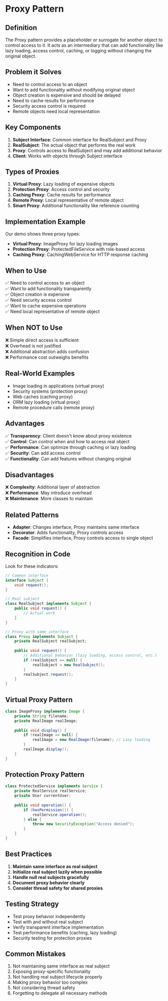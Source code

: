 # Proxy Pattern

## Definition
The Proxy pattern provides a placeholder or surrogate for another object to control access to it. It acts as an intermediary that can add functionality like lazy loading, access control, caching, or logging without changing the original object.

## Problem it Solves
- Need to control access to an object
- Want to add functionality without modifying original object
- Object creation is expensive and should be delayed
- Need to cache results for performance
- Security access control is required
- Remote objects need local representation

## Key Components
1. **Subject Interface**: Common interface for RealSubject and Proxy
2. **RealSubject**: The actual object that performs the real work
3. **Proxy**: Controls access to RealSubject and may add additional behavior
4. **Client**: Works with objects through Subject interface

## Types of Proxies
1. **Virtual Proxy**: Lazy loading of expensive objects
2. **Protection Proxy**: Access control and security
3. **Caching Proxy**: Cache results for performance
4. **Remote Proxy**: Local representative of remote object
5. **Smart Proxy**: Additional functionality like reference counting

## Implementation Example
Our demo shows three proxy types:
- **Virtual Proxy**: ImageProxy for lazy loading images
- **Protection Proxy**: ProtectedFileService with role-based access
- **Caching Proxy**: CachingWebService for HTTP response caching

## When to Use
✅ Need to control access to an object  
✅ Want to add functionality transparently  
✅ Object creation is expensive  
✅ Need security access control  
✅ Want to cache expensive operations  
✅ Need local representative of remote object  

## When NOT to Use
❌ Simple direct access is sufficient  
❌ Overhead is not justified  
❌ Additional abstraction adds confusion  
❌ Performance cost outweighs benefits  

## Real-World Examples
- Image loading in applications (virtual proxy)
- Security systems (protection proxy)
- Web caches (caching proxy)
- ORM lazy loading (virtual proxy)
- Remote procedure calls (remote proxy)

## Advantages
✅ **Transparency**: Client doesn't know about proxy existence  
✅ **Control**: Can control when and how to access real object  
✅ **Performance**: Can optimize through caching or lazy loading  
✅ **Security**: Can add access control  
✅ **Functionality**: Can add features without changing original  

## Disadvantages
❌ **Complexity**: Additional layer of abstraction  
❌ **Performance**: May introduce overhead  
❌ **Maintenance**: More classes to maintain  

## Related Patterns
- **Adapter**: Changes interface, Proxy maintains same interface
- **Decorator**: Adds functionality, Proxy controls access
- **Facade**: Simplifies interface, Proxy controls access to single object

## Recognition in Code
Look for these indicators:
```java
// Common interface
interface Subject {
    void request();
}

// Real subject
class RealSubject implements Subject {
    public void request() {
        // Actual work
    }
}

// Proxy with same interface
class Proxy implements Subject {
    private RealSubject realSubject;
    
    public void request() {
        // Additional behavior (lazy loading, access control, etc.)
        if (realSubject == null) {
            realSubject = new RealSubject();
        }
        realSubject.request();
    }
}
```

## Virtual Proxy Pattern
```java
class ImageProxy implements Image {
    private String filename;
    private RealImage realImage;
    
    public void display() {
        if (realImage == null) {
            realImage = new RealImage(filename); // Lazy loading
        }
        realImage.display();
    }
}
```

## Protection Proxy Pattern
```java
class ProtectedService implements Service {
    private RealService realService;
    private User currentUser;
    
    public void operation() {
        if (hasPermission()) {
            realService.operation();
        } else {
            throw new SecurityException("Access denied");
        }
    }
}
```

## Best Practices
1. **Maintain same interface as real subject**
2. **Initialize real subject lazily when possible**
3. **Handle null real subjects gracefully**
4. **Document proxy behavior clearly**
5. **Consider thread safety for shared proxies**

## Testing Strategy
- Test proxy behavior independently
- Test with and without real subject
- Verify transparent interface implementation
- Test performance benefits (caching, lazy loading)
- Security testing for protection proxies

## Common Mistakes
1. Not maintaining same interface as real subject
2. Exposing proxy-specific functionality
3. Not handling real subject lifecycle properly
4. Making proxy behavior too complex
5. Not considering thread safety
6. Forgetting to delegate all necessary methods 